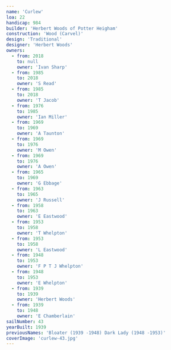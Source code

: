 ```yaml
---
name: 'Curlew'
loa: 22
handicap: 984
builder: 'Herbert Woods of Potter Heigham'
construction: 'Wood (Carvel)'
design: 'Traditional'
designer: 'Herbert Woods'
owners:
  - from: 2018
    to: null
    owner: 'Ivan Sharp'
  - from: 1985
    to: 2018
    owner: 'S Read'
  - from: 1985
    to: 2018
    owner: 'T Jacob'
  - from: 1976
    to: 1985
    owner: 'Ian Miller'
  - from: 1969
    to: 1969
    owner: 'A Taunton'
  - from: 1969
    to: 1976
    owner: 'M Owen'
  - from: 1969
    to: 1976
    owner: 'A Owen'
  - from: 1965
    to: 1969
    owner: 'G Ebbage'
  - from: 1963
    to: 1965
    owner: 'J Russell'
  - from: 1958
    to: 1963
    owner: 'E Eastwood'
  - from: 1953
    to: 1958
    owner: 'T Whelpton'
  - from: 1953
    to: 1958
    owner: 'L Eastwood'
  - from: 1948
    to: 1953
    owner: 'F P T J Whelpton'
  - from: 1948
    to: 1953
    owner: 'E Whelpton'
  - from: 1939
    to: 1939
    owner: 'Herbert Woods'
  - from: 1939
    to: 1948
    owner: 'E Chamberlain'
sailNumber: 43
yearBuilt: 1939
previousNames: 'Bloater (1939 -1948) Dark Lady (1948 -1953)'
coverImage: 'curlew-43.jpg'
---
```


